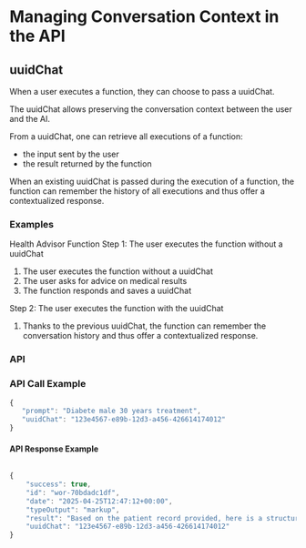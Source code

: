# Managing Conversation Context in the API

## uuidChat

When a user executes a function, they can choose to pass a uuidChat.

The uuidChat allows preserving the conversation context between the user and the AI.

From a uuidChat, one can retrieve all executions of a function:

- the input sent by the user
- the result returned by the function

When an existing uuidChat is passed during the execution of a function, the function can remember the history of all executions and thus offer a contextualized response.

### Examples

Health Advisor Function
Step 1: The user executes the function without a uuidChat

1. The user executes the function without a uuidChat
2. The user asks for advice on medical results
3. The function responds and saves a uuidChat

Step 2: The user executes the function with the uuidChat

1. Thanks to the previous uuidChat, the function can remember the conversation history and thus offer a contextualized response.

### API

### API Call Example

```js
{
   "prompt": "Diabete male 30 years treatment",
   "uuidChat": "123e4567-e89b-12d3-a456-426614174012"
}

```

#### API Response Example

```js

{
    "success": true,
    "id": "wor-70bdadc1df",
    "date": "2025-04-25T12:47:12+00:00",
    "typeOutput": "markup",
    "result": "Based on the patient record provided, here is a structured medical analysis and treatment approach for this 30-year-old male [...]",
    "uuidChat": "123e4567-e89b-12d3-a456-426614174012"
}
```
